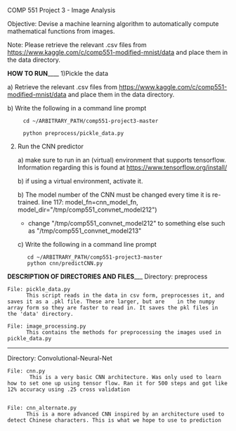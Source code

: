 COMP 551 Project 3 - Image Analysis

Objective: Devise a machine learning algorithm to automatically compute mathematical functions from images.

Note: Please retrieve the relevant .csv files from https://www.kaggle.com/c/comp551-modified-mnist/data and place them in the data directory.



________________________HOW TO RUN____________________________
1)Pickle the data

   a) Retrieve the relevant .csv files from https://www.kaggle.com/c/comp551-modified-mnist/data and place them in the data directory.
   
   b) Write the following in a command line prompt 
   
         cd ~/ARBITRARY_PATH/comp551-project3-master
         
         python preprocess/pickle_data.py
   
   
2) Run the CNN predictor
   
   a) make sure to run in an (virtual) environment that supports tensorflow. Information regarding this is found at https://www.tensorflow.org/install/
   
   b) if using a virtual environment, activate it. 
   
   b) The model number of the CNN must be changed every time it is re-trained. 
   line 117:  model_fn=cnn_model_fn, model_dir="/tmp/comp551_convnet_model212")
      - change "/tmp/comp551_convnet_model212" to something else such as "/tmp/comp551_convnet_model213"
   
   c) Write the following in a command line prompt 
          
          cd ~/ARBITRARY_PATH/comp551-project3-master
          python cnn/predictCNN.py



____________DESCRIPTION OF DIRECTORIES AND FILES_______________
Directory: preprocess

    File: pickle_data.py
          This script reads in the data in csv form, preprocesses it, and saves it as a .pkl file. These are larger, but are    in the numpy array form so they are faster to read in. It saves the pkl files in the 'data' directory.
          
    File: image_processing.py
          This contains the methods for preprocessing the images used in pickle_data.py
 
_______________________________________________________________
Directory: Convolutional-Neural-Net
    
    File: cnn.py
           This is a very basic CNN architecture. Was only used to learn how to set one up using tensor flow. Ran it for 500 steps and got like 12% accuracy using .25 cross validation
           
          
    File: cnn_alternate.py
          This is a more advanced CNN inspired by an architecture used to detect Chinese characters. This is what we hope to use to prediction     
